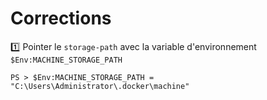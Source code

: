# Corrections

:one: Pointer le `storage-path` avec la variable d'environnement `$Env:MACHINE_STORAGE_PATH`

```
PS > $Env:MACHINE_STORAGE_PATH = "C:\Users\Administrator\.docker\machine"
```
